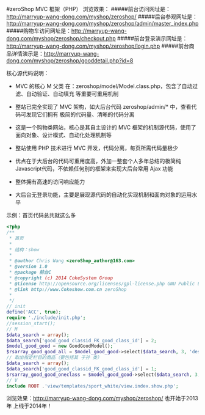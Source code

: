 #zeroShop MVC 框架（PHP）
浏览效果：
#####前台访问网址是：http://marryup-wang-dong.com/myshop/zeroshop/
#####后台参观网址是：http://marryup-wang-dong.com/myshop/zeroshop/admin/master_index.php
#####购物车访问网址是：http://marryup-wang-dong.com/myshop/zeroshop/checkout.php
#####前台登录演示网址是：http://marryup-wang-dong.com/myshop/zeroshop/login.php
#####前台商品详情演示是：http://marryup-wang-dong.com/myshop/zeroshop/gooddetail.php?id=8

核心源代码说明：
- MVC 的核心 M 父类 在：zeroshop/model/Model.class.php，包含了自动过滤、自动验证、自动填充 等重要可重用机制
- 整站已完全实现了 MVC 架构，如大后台代码 zeroshop/admin/* 中，查看代码可发现它们拥有 极简的代码量、清晰的代码分离

- 这是一个购物类网站，核心是其自主设计的 MVC 框架的机制源代码，使用了面向对象、设计模式、自动化处理机制等

- 整站使用 PHP 技术进行 MVC 开发，代码分离，每页所需代码量极少

- 优点在于大后台的代码可重用度高，外加一整套个人多年总结的极简纯Javascript代码，不依赖任何别的框架来实现大后台常用 Ajax 功能

- 整体拥有高速的访问响应能力

- 大后台无登录功能，主要是展现源代码的自动化实现机制和面向对象的运用水平

示例：首页代码总共就这么多
````php
<?php
/**
 * 首页
 * 
 * 结构：show
 * 
 * @author Chris Wang <zeroShop_author@163.com>
 * @version 1.0
 * @package 前台C
 * @copyright (c) 2014 CokeSystem Group
 * @license http://opensource.org/licenses/gpl-license.php GNU Public License
 * @link http://www.Cokeshow.com.cn zeroShop
 * 
 */
// init
define('ACC', true);
require './include/init.php';
//session_start();
// M
$data_search = array();
$data_search['good_good_classid_FK_good_class_id'] = 2;
$model_good_good = new GoodGoodModel();
$rsarray_good_good_all = $model_good_good->select($data_search, 3, 'desc');	//获取本表的所有数据
// 取出指定栏目的商品（要包括其 子孙 类）
$data_search = array();
$data_search['good_good_classid_FK_good_class_id'] = 1;
$rsarray_good_good_oneclass = $model_good_good->select($data_search, 3, 'desc');
// V
include ROOT .'view/templates/sport_white/view.index.show.php';
````
浏览效果：http://marryup-wang-dong.com/myshop/zeroshop/
也开始于2013年
上线于2014年！
